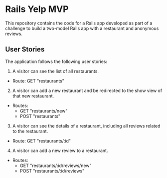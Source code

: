
# Rails Yelp MVP
This repository contains the code for a Rails app developed as part of a challenge to build a two-model Rails app with a restaurant and anonymous reviews.

## User Stories
The application follows the following user stories:

1. A visitor can see the list of all restaurants.
- Route: GET "restaurants"

2. A visitor can add a new restaurant and be redirected to the show view of that new restaurant.
- Routes:
  - GET "restaurants/new"
  - POST "restaurants"
    
3. A visitor can see the details of a restaurant, including all reviews related to the restaurant.
- Route: GET "restaurants/:id"

4. A visitor can add a new review to a restaurant.
- Routes:
  - GET "restaurants/:id/reviews/new"
  - POST "restaurants/:id/reviews"
   
